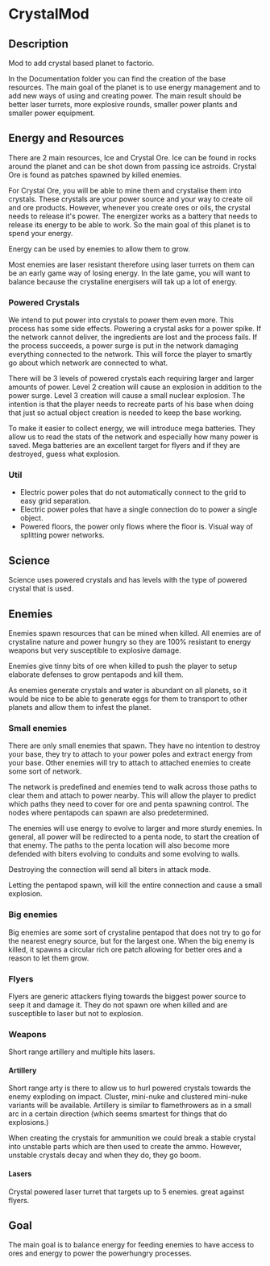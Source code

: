 # CrystalMod
## Description
Mod to add crystal based planet to factorio.

In the Documentation folder you can find the creation of the base resources.
The main goal of the planet is to use energy management and to add new ways of using and creating power.
The main result should be better laser turrets, more explosive rounds, smaller power plants and smaller power equipment.

## Energy and Resources

There are 2 main resources, Ice and Crystal Ore. Ice can be found in rocks around the planet and can be shot down from passing ice astroids.
Crystal Ore is found as patches spawned by killed enemies.

For Crystal Ore, you will be able to mine them and crystalise them into crystals.
These crystals are your power source and your way to create oil and ore products.
However, whenever you create ores or oils, the crystal needs to release it's power.
The energizer works as a battery that needs to release its energy to be able to work.
So the main goal of this planet is to spend your energy.

Energy can be used by enemies to allow them to grow.

Most enemies are laser resistant therefore using laser turrets on them can be an early game way of losing energy.
In the late game, you will want to balance because the crystaline energisers will tak up a lot of energy.

### Powered Crystals

We intend to put power into crystals to power them even more. This process has some side effects.
Powering a crystal asks for a power spike.
If the network cannot deliver, the ingredients are lost and the process fails.
If the process succeeds, a power surge is put in the network damaging everything connected to the network.
This will force the player to smartly go about which network are connected to what.

There will be 3 levels of powered crystals each requiring larger and larger amounts of power.
Level 2 creation will cause an explosion in addition to the power surge.
Level 3 creation will cause a small nuclear explosion.
The intention is that the player needs to recreate parts of his base when doing that just so actual object creation
is needed to keep the base working.

To make it easier to collect energy, we will introduce mega batteries.
They allow us to read the stats of the network and especially how many power is saved.
Mega batteries are an excellent target for flyers and if they are destroyed, guess what explosion.

### Util

* Electric power poles that do not automatically connect to the grid to easy grid separation. 
* Electric power poles that have a single connection do to power a single object.
* Powered floors, the power only flows where the floor is. Visual way of splitting power networks.

## Science

Science uses powered crystals and has levels with the type of powered crystal that is used.

## Enemies
Enemies spawn resources that can be mined when killed. All enemies are of crystaline nature and power hungry so they are 
100% resistant to energy weapons but very susceptible to explosive damage.

Enemies give tinny bits of ore when killed to push the player to setup elaborate defenses to grow pentapods
and kill them.

As enemies generate crystals and water is abundant on all planets, so it would be nice to be able to generate eggs for them 
to transport to other planets and allow them to infest the planet.

### Small enemies

There are only small enemies that spawn. They have no intention to 
destroy your base, they try to attach to your power poles and extract energy from your base.
Other enemies will try to attach to attached enemies to create some sort of network.

The network is predefined and enemies tend to walk across those paths to clear them and attach to power nearby.
This will allow the player to predict which paths they need to cover for ore and penta spawning control.
The nodes where pentapods can spawn are also predetermined.

The enemies will use energy to evolve to larger and more sturdy enemies.
In general, all power will be redirected to a penta node, to start the creation of that enemy.
The paths to the penta location will also become more defended with biters evolving to conduits and some evolving to walls.

Destroying the connection will send all biters in attack mode.

Letting the pentapod spawn, will kill the entire connection and cause a small explosion.

### Big enemies

Big enemies are some sort of crystaline pentapod that does not try to go for the nearest enegry source, but for the largest one.
When the big enemy is killed, it spawns a circular rich ore patch allowing for better ores and a reason to let them grow.

### Flyers

Flyers are generic attackers flying towards the biggest power source to seep it and damage it.
They do not spawn ore when killed and are susceptible to laser but not to explosion.

### Weapons

Short range artillery and multiple hits lasers.
#### Artillery
Short range arty is there to allow us to hurl powered crystals towards the enemy exploding on impact.
Cluster, mini-nuke and clustered mini-nuke variants will be available.
Artillery is similar to flamethrowers as in a small arc in a certain direction (which seems smartest for things that do explosions.)

When creating the crystals for ammunition we could break a stable crystal into unstable parts which are then used to create the ammo.
However, unstable crystals decay and when they do, they go boom.
#### Lasers
Crystal powered laser turret that targets up to 5 enemies. great against flyers.
## Goal
The main goal is to balance energy for feeding enemies to have access to ores and energy to power the powerhungry processes.